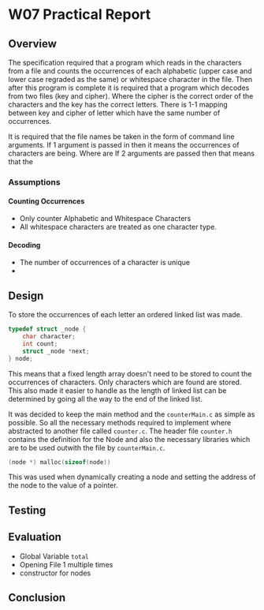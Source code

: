 # W07 Practical Report

## Overview

The specification required that a program which reads in the characters from a file and counts the occurrences of each alphabetic (upper case and lower case regraded as the same) or whitespace character in the file. Then after this program is complete it is required that a program which decodes from two files (key and cipher). Where the cipher is the correct order of the characters and the key has the correct letters. There is 1-1 mapping between key and cipher of letter which have the same number of occurrences. 

It is required that the file names be taken in the form of command line arguments.  If 1 argument is passed in then it means the occurrences of characters are being. Where are If 2 arguments are passed then that means that the 

### Assumptions

#### Counting Occurrences

* Only counter Alphabetic and Whitespace Characters
* All whitespace characters are treated as one character type.

#### Decoding

* The number of occurrences of a character is unique
* 

## Design

To store the occurrences of each letter an ordered linked list was made.

```c
typedef struct _node {
    char character;
    int count;
    struct _node *next;
} node;
```

This means that a fixed length array doesn't need to be stored to count the occurrences of characters. Only characters which are found are stored. This also made it easier to handle as the length of linked list can be determined by going all the way to the end of the linked list.

It was decided to keep the main method and the `counterMain.c` as simple as possible. So all the necessary methods required to implement where abstracted to another file called `counter.c`. The header file `counter.h` contains the definition for the Node and also the necessary libraries which are to be used outwith the file by `counterMain.c`.

```c
(node *) malloc(sizeof(node))
```

This was used when dynamically creating a node and setting the address of the node to the value of a pointer.

## Testing

## Evaluation

* Global Variable `total`
* Opening File 1 multiple times
* constructor for nodes

## Conclusion

